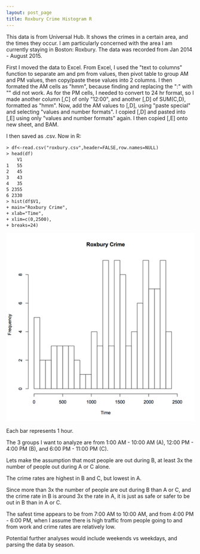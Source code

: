 ```yaml
---
layout: post_page
title: Roxbury Crime Histogram R
---
```


This data is from Universal Hub. It shows the crimes in a certain area, and the times they occur. I am particularly concerned with the area I am currently staying in Boston: Roxbury. The data was recorded from Jan 2014 - August 2015.

First I moved the data to Excel. From Excel, I used the "text to columns" function to separate am and pm from values, then pivot table to group AM and PM values, then copy/paste these values into 2 columns. I then formated the AM cells as "hmm", because finding and replacing the ":" with "" did not work. As for the PM cells, I needed to convert to 24 hr format, so I made another column [,C] of only "12:00", and another [,D] of SUM(C,D), formatted as "hmm". Now, add the AM values to [,D], using "paste special" and selecting "values and number formats". I copied [,D] and pasted into [,E] using only "values and number formats" again. I then copied [,E] onto new sheet, and BAM.

I then saved as .csv.
Now in R:

	> df<-read.csv("roxbury.csv",header=FALSE,row.names=NULL)
	> head(df)
	    V1
	1   55
	2   45
	3   43
	4   35
	5 2355
	6 2330
	> hist(df$V1,
	+ main="Roxbury Crime",
	+ xlab="Time",
	+ xlim=c(0,2500),
	+ breaks=24)

![Histogram](/images/roxbury.png)

Each bar represents 1 hour.

The 3 groups I want to analyze are from 1:00 AM - 10:00 AM (A), 12:00 PM - 4:00 PM (B), and 6:00 PM - 11:00 PM (C).

Lets make the assumption that most people are out during B, at least 3x the number of people out during A or C alone.

The crime rates are highest in B and C, but lowest in A.

Since more than 3x the number of people are out during B than A or C, and the crime rate in B is around 3x the rate in A, it is just as safe or safer to be out in B than in A or C.

The safest time appears to be from 7:00 AM to 10:00 AM, and from 4:00 PM - 6:00 PM, when I assume there is high traffic from people going to and from work and crime rates are relatively low.

Potential further analyses would include weekends vs weekdays, and parsing the data by season.